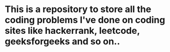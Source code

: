 # This is a repository to store all the coding problems I've done on coding sites like hackerrank, leetcode, geeksforgeeks and so on..
